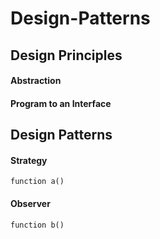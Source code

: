# Design-Patterns

## Design Principles

#### Abstraction
#### Program to an Interface

## Design Patterns
#### Strategy
```
function a()
```
#### Observer
```
function b()
```
